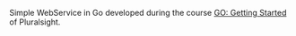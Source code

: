 Simple WebService in Go developed during the course [GO: Getting Started](https://app.pluralsight.com/library/courses/getting-started-with-go/table-of-contents) of Pluralsight.
